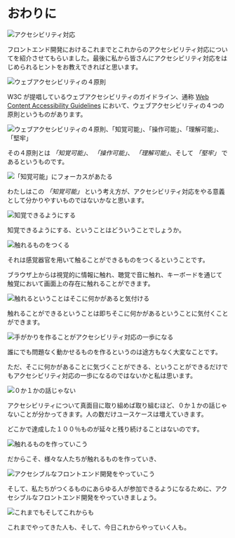 # おわりに

![アクセシビリティ対応](../images/05/image_001.jpeg)

フロントエンド開発におけるこれまでとこれからのアクセシビリティ対応についてを紹介させてもらいました。最後に私から皆さんにアクセシビリティ対応をはじめられるヒントをお教えできればと思います。

![ウェブアクセシビリティの４原則](../images/05/image_002.jpeg)

W3C が提唱しているウェブアクセシビリティのガイドライン、通称 [Web Content Accessibility Guidelines](https://www.w3.org/WAI/standards-guidelines/wcag/) において、ウェブアクセシビリティの４つの原則というものがあります。

![ウェブアクセシビリティの４原則、「知覚可能」、「操作可能」、「理解可能」、「堅牢」](../images/05/image_003.jpeg)

その４原則とは _「知覚可能」_、 _「操作可能」_、 _「理解可能」_、そして _「堅牢」_ であるというものです。

![「知覚可能」にフォーカスがあたる](../images/05/image_004.jpeg)

わたしはこの _「知覚可能」_ という考え方が、アクセシビリティ対応をやる意義として分かりやすいものではないかなと思います。

![知覚できるようにする](../images/05/image_005.jpeg)

知覚できるようにする、ということはどういうことでしょうか。

![触れるものをつくる](../images/05/image_006.jpeg)

それは感覚器官を用いて触ることができるものをつくるということです。

ブラウザ上からは視覚的に情報に触れ、聴覚で音に触れ、キーボードを通じて触覚において画面上の存在に触れることができます。

![触れるということはそこに何かがあると気付ける](../images/05/image_007.jpeg)

触れることができるということは即ちそこに何かがあるということに気付くことができます。

![手がかりを作ることがアクセシビリティ対応の一歩になる](../images/05/image_008.jpeg)

誰にでも問題なく動かせるものを作るというのは途方もなく大変なことです。

ただ、そこに何かがあることに気づくことができる、ということができるだけでもアクセシビリティ対応の一歩になるのではないかと私は思います。

![０か１かの話じゃない](../images/05/image_009.jpeg)

アクセシビリティについて真面目に取り組めば取り組むほど、０か１かの話じゃないことが分かってきます。人の数だけユースケースは増えていきます。

どこかで達成した１００％ものが延々と残り続けることはないのです。

![触れるものを作っていこう](../images/05/image_010.jpeg)

だからこそ、様々な人たちが触れるものを作っていき、

![アクセシブルなフロントエンド開発をやっていこう](../images/05/image_011.jpeg)

そして、私たちがつくるものにあらゆる人が参加できるようになるために、アクセシブルなフロントエンド開発をやっていきましょう。

![これまでもそしてこれからも](../images/05/image_012.jpeg)

これまでやってきた人も、そして、今日これからやっていく人も。
